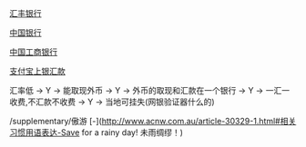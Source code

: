 
[汇丰银行](https://www.hsbc.com.cn/1/2/misc-cn/exchange-rates)

[中国银行](http://www.boc.cn/sourcedb/whpj/)

[中国工商银行](http://www.icbc.com.cn/ICBC/金融信息/行情数据/人民币即期外汇牌价/)

[支付宝上银汇款](https://cshall.alipay.com/lab/help_detail.htm?help_id=441215)

汇率低 -> Y -> 能取现外币 -> Y -> 外币的取现和汇款在一个银行 -> Y -> 一汇一收费,不汇款不收费 -> Y -> 当地可挂失(网银验证器什么的)


/supplementary/傲游
[-](http://www.acnw.com.au/article-30329-1.html#相关习惯用语表达-Save for a rainy day! 未雨绸缪！)

